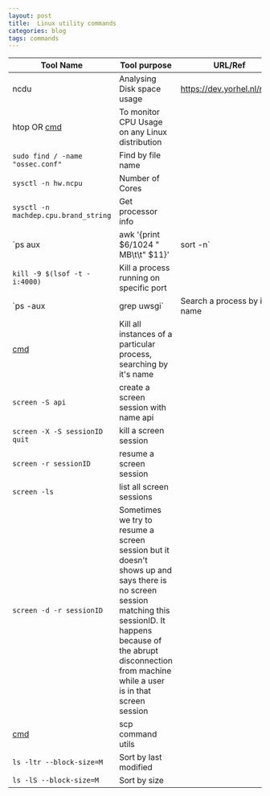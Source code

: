 ```yaml
---
layout: post
title:  Linux utility commands
categories: blog
tags: commands
---
```


| Tool Name | Tool purpose | URL/Ref
| ---------- | ---------- | ---------|
| ncdu | Analysing Disk space usage | https://dev.yorhel.nl/ncdu
| htop OR [cmd](https://gist.githubusercontent.com/prashantitis/e1d168fae1eeff2475bf994dd3987588/raw/98101dfc5d91216ccd0cd1b81dc8fccb2a74e8a2/cmd2) | To monitor CPU Usage on any Linux distribution | 
| `sudo find / -name "ossec.conf"` | Find by file name |
| `sysctl -n hw.ncpu` | Number of Cores |
| `sysctl -n machdep.cpu.brand_string` | Get processor info |
| `ps aux | awk '{print $6/1024 " MB\t\t" $11}'  | sort -n` | To display RAM usage process-wise |
| `kill -9 $(lsof -t -i:4000)`| Kill a process running on specific port |
| `ps -aux | grep uwsgi` | Search a process by it's name |
| [cmd](https://gist.github.com/prashantitis/c9a2a082d6f67a4c5ce885a49d3b3f96#file-cmd3) | Kill all instances of a particular process, searching by it's name |
| `screen -S api` | create a screen session with name api
| `screen -X -S sessionID quit` |  kill a screen session |
| `screen -r sessionID` | resume a screen session |
| `screen -ls` | list all screen sessions | 
| `screen -d -r sessionID` | Sometimes we try to resume a screen session but it doesn't shows up and says there is no screen session matching this sessionID. It happens because of the abrupt disconnection from machine while a user is in that screen session |
| [cmd](https://gist.github.com/prashantitis/eed9f37c15a2a1c250de1f7d74471b23#file-cmd4) | scp command utils |
| `ls -ltr --block-size=M` | Sort by last modified |
| `ls -lS --block-size=M` | Sort by size |
